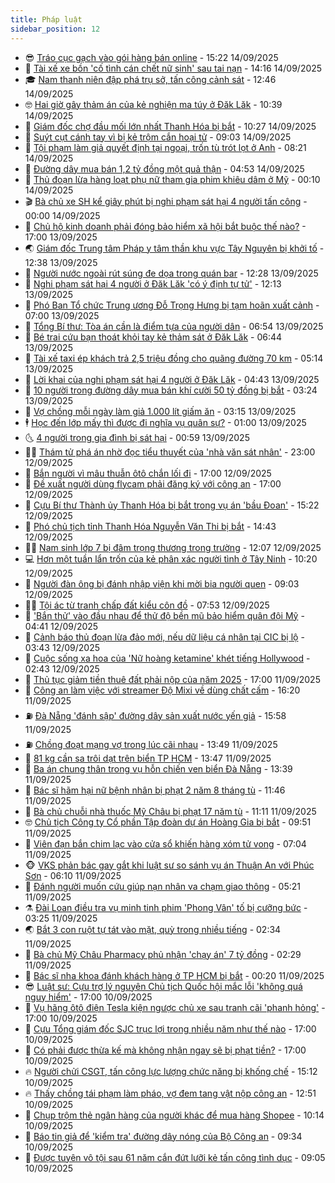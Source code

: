 ```yaml
---
title: Pháp luật
sidebar_position: 12
---
```


<!-- vnexpress-phap-luat:START -->
- 😎 [Tráo cục gạch vào gói hàng bán online](https://vnexpress.net/trao-cuc-gach-vao-goi-hang-ban-online-4938970.html) - 15:22 14/09/2025
- 🥰 [Tài xế xe bồn &#39;cố tình cán chết nữ sinh&#39; sau tai nạn](https://vnexpress.net/chu-tiem-bi-khach-quen-an-trom-115-trieu-dong-trong-heo-dat-4938959.html) - 14:16 14/09/2025
- 🎓 [Nam thanh niên đập phá trụ sở, tấn công cảnh sát](https://vnexpress.net/nam-thanh-nien-dap-pha-tru-so-tan-cong-canh-sat-4938946.html) - 12:46 14/09/2025
- 🤓 [Hai giờ gây thảm án của kẻ nghiện ma túy ở Đăk Lăk](https://vnexpress.net/hai-gio-gay-tham-an-cua-ke-nghien-ma-tuy-o-dak-lak-4938914.html) - 10:39 14/09/2025
- 🎊 [Giám đốc chợ đầu mối lớn nhất Thanh Hóa bị bắt](https://vnexpress.net/giam-doc-cho-dau-moi-lon-nhat-thanh-hoa-bi-bat-4938920.html) - 10:27 14/09/2025
- 🙉 [Suýt cụt cánh tay vì bị kẻ trộm cắn hoại tử](https://vnexpress.net/suyt-cut-canh-tay-vi-bi-ke-trom-can-hoai-tu-4938872.html) - 09:03 14/09/2025
- 🤡 [Tội phạm làm giả quyết định tại ngoại, trốn tù trót lọt ở Anh](https://vnexpress.net/toi-pham-lam-gia-quyet-dinh-tai-ngoai-tron-tu-trot-lot-o-anh-4938878.html) - 08:21 14/09/2025
- 🗽 [Đường dây mua bán 1,2 tỷ đồng một quả thận](https://vnexpress.net/duong-day-mua-ban-1-2-ty-dong-mot-qua-than-4938841.html) - 04:53 14/09/2025
- 🌋 [Thủ đoạn lừa hàng loạt phụ nữ tham gia phim khiêu dâm ở Mỹ](https://vnexpress.net/thu-doan-lua-hang-loat-phu-nu-tham-gia-phim-khieu-dam-o-my-4938760.html) - 00:10 14/09/2025
- 🎬 [Bà chủ xe SH kể giây phút bị nghi phạm sát hại 4 người tấn công](https://vnexpress.net/ba-chu-xe-sh-ke-giay-phut-bi-nghi-pham-sat-hai-4-nguoi-tan-cong-4938744.html) - 00:00 14/09/2025
- 💯 [Chủ hộ kinh doanh phải đóng bảo hiểm xã hội bắt buộc thế nào?](https://vnexpress.net/chu-ho-kinh-doanh-phai-dong-bhxh-bat-buoc-nhu-the-nao-4937824.html) - 17:00 13/09/2025
- 🌏 [Giám đốc Trung tâm Pháp y tâm thần khu vực Tây Nguyên bị khởi tố](https://vnexpress.net/giam-doc-trung-tam-phap-y-tam-than-khu-vuc-tay-nguyen-bi-khoi-to-4938716.html) - 12:38 13/09/2025
- 🌊 [Người nước ngoài rút súng đe dọa trong quán bar](https://vnexpress.net/nguoi-nuoc-ngoai-rut-sung-de-doa-trong-quan-bar-4938721.html) - 12:28 13/09/2025
- 💂 [Nghi phạm sát hại 4 người ở Đăk Lăk &#39;có ý định tự tử&#39;](https://vnexpress.net/nghi-pham-sat-hai-4-nguoi-o-dak-lak-co-y-dinh-tu-tu-4938715.html) - 12:13 13/09/2025
- 🎡 [Phó Ban Tổ chức Trung ương Đỗ Trọng Hưng bị tạm hoãn xuất cảnh](https://vnexpress.net/pho-ban-to-chuc-trung-uong-do-trong-hung-bi-tam-hoan-xuat-canh-4938642.html) - 07:00 13/09/2025
- 🫶 [Tổng Bí thư: Tòa án cần là điểm tựa của người dân](https://vnexpress.net/tong-bi-thu-toa-an-can-la-diem-tua-cua-nguoi-dan-4938615.html) - 06:54 13/09/2025
- 🐲 [Bé trai cứu bạn thoát khỏi tay kẻ thảm sát ở Đăk Lăk](https://vnexpress.net/be-trai-cuu-ban-thoat-khoi-tay-ke-tham-sat-o-dak-lak-4938628.html) - 06:44 13/09/2025
- 🚀 [Tài xế taxi ép khách trả 2,5 triệu đồng cho quãng đường 70 km](https://vnexpress.net/tai-xe-taxi-ep-khach-tra-2-5-trieu-dong-cho-quang-duong-70-km-4938606.html) - 05:14 13/09/2025
- 🎊 [Lời khai của nghi phạm sát hại 4 người ở Đăk Lăk](https://vnexpress.net/loi-khai-cua-nghi-pham-sat-hai-4-nguoi-o-dak-lak-4938597.html) - 04:43 13/09/2025
- 🤗 [10 người trong đường dây mua bán khí cười 50 tỷ đồng bị bắt](https://vnexpress.net/10-nguoi-trong-duong-day-mua-ban-khi-cuoi-50-ty-dong-bi-bat-4938552.html) - 03:24 13/09/2025
- 🗽 [Vợ chồng mỗi ngày làm giả 1.000 lít giấm ăn](https://vnexpress.net/vo-chong-moi-ngay-lam-gia-1-000-lit-giam-an-4938549.html) - 03:15 13/09/2025
- 🕴 [Học đến lớp mấy thì được đi nghĩa vụ quân sự?](https://vnexpress.net/hoc-den-lop-may-thi-duoc-di-nghia-vu-quan-su-4938264.html) - 01:00 13/09/2025
- 🌜 [4 người trong gia đình bị sát hại](https://vnexpress.net/4-nguoi-trong-gia-dinh-bi-sat-hai-4938506.html) - 00:59 13/09/2025
- 🧑‍🏫 [Thám tử phá án nhờ đọc tiểu thuyết của &#39;nhà văn sát nhân&#39;](https://vnexpress.net/pha-an-nho-doc-tieu-thuyet-cua-nha-van-sat-nhan-4938428.html) - 23:00 12/09/2025
- 🦩 [Bắn người vì mâu thuẫn ôtô chắn lối đi](https://vnexpress.net/ban-nguoi-vi-mau-thuan-oto-chan-loi-di-4938438.html) - 17:00 12/09/2025
- 💼 [Đề xuất người dùng flycam phải đăng ký với công an](https://vnexpress.net/de-xuat-nguoi-dung-flycam-phai-dang-ky-voi-cong-an-4938398.html) - 17:00 12/09/2025
- 💫 [Cựu Bí thư Thành ủy Thanh Hóa bị bắt trong vụ án &#39;bầu Đoan&#39;](https://vnexpress.net/cuu-bi-thu-thanh-uy-thanh-hoa-bi-bat-trong-vu-an-bau-doan-4938469.html) - 15:22 12/09/2025
- 🦅 [Phó chủ tịch tỉnh Thanh Hóa Nguyễn Văn Thi bị bắt](https://vnexpress.net/pho-chu-tich-tinh-thanh-hoa-nguyen-van-thi-bi-bat-4938462.html) - 14:43 12/09/2025
- 🧑‍💻 [Nam sinh lớp 7 bị đâm trọng thương trong trường](https://vnexpress.net/nam-sinh-lop-7-bi-dam-trong-thuong-trong-truong-4938417.html) - 12:07 12/09/2025
- 💻 [Hơn một tuần lẩn trốn của kẻ phân xác người tình ở Tây Ninh](https://vnexpress.net/hon-mot-tuan-lan-tron-cua-ke-phan-xac-nguoi-tinh-o-tay-ninh-4938331.html) - 10:20 12/09/2025
- 🤠 [Người đàn ông bị đánh nhập viện khi mời bia người quen](https://vnexpress.net/nguoi-dan-ong-bi-danh-nhap-vien-khi-moi-bia-nguoi-quen-4938370.html) - 09:03 12/09/2025
- 🧑‍🏫 [Tội ác từ tranh chấp đất kiểu côn đồ](https://vnexpress.net/toi-ac-tu-tranh-chap-dat-kieu-con-do-4938289.html) - 07:53 12/09/2025
- 🌈 [&#39;Bắn thử&#39; vào đầu nhau để thử độ bền mũ bảo hiểm quân đội Mỹ](https://vnexpress.net/cam-sung-truong-ban-thu-vao-dau-de-thu-do-ben-mu-bao-hiem-4938239.html) - 04:41 12/09/2025
- 🌮 [Cảnh báo thủ đoạn lừa đảo mới, nếu dữ liệu cá nhân tại CIC bị lộ](https://vnexpress.net/canh-bao-thu-doan-lua-dao-moi-neu-du-lieu-ca-nhan-tai-cic-bi-lo-4938185.html) - 03:43 12/09/2025
- 🐲 [Cuộc sống xa hoa của &#39;Nữ hoàng ketamine&#39; khét tiếng Hollywood](https://vnexpress.net/cuoc-song-xa-hoa-cua-nu-hoang-ketamine-khet-tieng-hollywood-4938154.html) - 02:43 12/09/2025
- 🧰 [Thủ tục giảm tiền thuê đất phải nộp của năm 2025](https://vnexpress.net/thu-tuc-giam-tien-thue-dat-phai-nop-cua-nam-2025-4937430.html) - 17:00 11/09/2025
- 💄 [Công an làm việc với streamer Độ Mixi về dùng chất cấm](https://vnexpress.net/cong-an-lam-viec-voi-streamer-do-mixi-ve-phat-ngon-lech-chuan-4938046.html) - 16:20 11/09/2025
- ⛽️ [Đà Nẵng &#39;đánh sập&#39; đường dây sản xuất nước yến giả](https://vnexpress.net/da-nang-danh-sap-duong-day-san-xuat-nuoc-yen-gia-4938043.html) - 15:58 11/09/2025
- ⛽️ [Chồng đoạt mạng vợ trong lúc cãi nhau](https://vnexpress.net/chong-doat-mang-vo-trong-luc-cai-nhau-4938004.html) - 13:49 11/09/2025
- 💂 [81 kg cần sa trôi dạt trên biển TP HCM](https://vnexpress.net/81-kg-can-sa-troi-dat-tren-bien-tp-hcm-4938003.html) - 13:47 11/09/2025
- 🤔 [Ba án chung thân trong vụ hỗn chiến ven biển Đà Nẵng](https://vnexpress.net/ba-an-chung-than-trong-vu-hon-chien-ven-bien-da-nang-4937984.html) - 13:39 11/09/2025
- 🧐 [Bác sĩ hãm hại nữ bệnh nhân bị phạt 2 năm 8 tháng tù](https://vnexpress.net/bac-si-ham-hai-nu-benh-nhan-bi-phat-2-nam-8-thang-tu-4937987.html) - 11:46 11/09/2025
- 🎃 [Bà chủ chuỗi nhà thuốc Mỹ Châu bị phạt 17 năm tù](https://vnexpress.net/ba-chu-chuoi-nha-thuoc-my-chau-bi-phat-17-nam-tu-4937976.html) - 11:11 11/09/2025
- 🤓 [Chủ tịch Công ty Cổ phần Tập đoàn dự án Hoàng Gia bị bắt](https://vnexpress.net/chu-tich-cong-ty-co-phan-tap-doan-du-an-hoang-gia-bi-bat-4937911.html) - 09:51 11/09/2025
- 💃 [Viên đạn bắn chim lạc vào cửa sổ khiến hàng xóm tử vong](https://vnexpress.net/vien-dan-ban-chim-lac-vao-cua-so-khien-hang-xom-tu-vong-4937866.html) - 07:04 11/09/2025
- 🐵 [VKS phản bác gay gắt khi luật sư so sánh vụ án Thuận An với Phúc Sơn](https://vnexpress.net/vks-phan-bac-gay-gat-khi-luat-su-so-sanh-vu-an-thuan-an-voi-phuc-son-4937777.html) - 06:10 11/09/2025
- 🤖 [Đánh người muốn cứu giúp nạn nhân va chạm giao thông](https://vnexpress.net/nhom-danh-nguoi-giup-do-nan-nhan-tai-nan-giao-thong-bi-bat-4937829.html) - 05:21 11/09/2025
- ⚗️ [Đài Loan điều tra vụ minh tinh phim &#39;Phong Vân&#39; tố bị cưỡng bức](https://vnexpress.net/dai-loan-dieu-tra-vu-minh-tinh-phim-phong-van-to-bi-cuong-hiep-4937755.html) - 03:25 11/09/2025
- 🌏 [Bắt 3 con ruột tự tát vào mặt, quỳ trong nhiều tiếng](https://vnexpress.net/bat-3-con-ruot-tu-tat-vao-mat-quy-trong-nhieu-tieng-4937691.html) - 02:34 11/09/2025
- 🦆 [Bà chủ Mỹ Châu Pharmacy phủ nhận &#39;chạy án&#39; 7 tỷ đồng](https://vnexpress.net/ba-chu-my-chau-pharmacy-phu-nhan-chay-an-7-ty-dong-4937680.html) - 02:29 11/09/2025
- 🐎 [Bác sĩ nha khoa đánh khách hàng ở TP HCM bị bắt](https://vnexpress.net/bac-si-nha-khoa-danh-khach-hang-o-tp-hcm-bi-bat-4936962.html) - 00:20 11/09/2025
- 😎 [Luật sư: Cựu trợ lý nguyên Chủ tịch Quốc hội mắc lỗi &#39;không quá nguy hiểm&#39;](https://vnexpress.net/luat-su-cuu-tro-ly-nguyen-chu-tich-quoc-hoi-mac-loi-khong-qua-nguy-hiem-4937582.html) - 17:00 10/09/2025
- 💪 [Vụ hãng ôtô điện Tesla kiện ngược chủ xe sau tranh cãi &#39;phanh hỏng&#39;](https://vnexpress.net/vu-tesla-kien-nguoc-chu-xe-sau-tranh-cai-phanh-hong-4937570.html) - 17:00 10/09/2025
- 🤡 [Cựu Tổng giám đốc SJC trục lợi trong nhiều năm như thế nào](https://vnexpress.net/cuu-tong-giam-doc-sjc-truc-loi-trong-nhieu-nam-nhu-the-nao-4937325.html) - 17:00 10/09/2025
- 🌁 [Có phải được thừa kế mà không nhận ngay sẽ bị phạt tiền?](https://vnexpress.net/co-phai-duoc-thua-ke-ma-khong-nhan-ngay-se-bi-phat-tien-4937043.html) - 17:00 10/09/2025
- 🔥 [Người chửi CSGT, tấn công lực lượng chức năng bị khống chế](https://vnexpress.net/nguoi-chui-csgt-tan-cong-luc-luong-chuc-nang-bi-khong-che-4937612.html) - 15:12 10/09/2025
- 🔥 [Thấy chồng tái phạm làm pháo, vợ đem tang vật nộp công an](https://vnexpress.net/thay-chong-tai-pham-lam-phao-vo-dem-tang-vat-nop-cong-an-4937584.html) - 12:51 10/09/2025
- 👺 [Chụp trộm thẻ ngân hàng của người khác để mua hàng Shopee](https://vnexpress.net/chup-trom-thong-tin-the-ngan-hang-cua-nguoi-khac-de-mua-hang-o-shopee-4937547.html) - 10:14 10/09/2025
- 🎊 [Báo tin giả để &#39;kiểm tra&#39; đường dây nóng của Bộ Công an](https://vnexpress.net/bao-tin-gia-de-kiem-tra-duong-day-nong-cua-bo-cong-an-4937534.html) - 09:34 10/09/2025
- 🎊 [Được tuyên vô tội sau 61 năm cắn đứt lưỡi kẻ tấn công tình dục](https://vnexpress.net/duoc-minh-oan-sau-61-nam-can-dut-luoi-ke-hiep-dam-4937488.html) - 09:05 10/09/2025<!-- vnexpress-phap-luat:END -->
